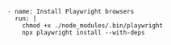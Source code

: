       - name: Install Playwright browsers
        run: |
          chmod +x ./node_modules/.bin/playwright
          npx playwright install --with-deps